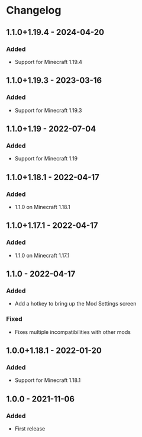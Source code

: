 # Changelog

## 1.1.0+1.19.4 - 2024-04-20

### Added

- Support for Minecraft 1.19.4

## 1.1.0+1.19.3 - 2023-03-16

### Added

- Support for Minecraft 1.19.3

## 1.1.0+1.19 - 2022-07-04

### Added

- Support for Minecraft 1.19

## 1.1.0+1.18.1 - 2022-04-17

### Added

- 1.1.0 on Minecraft 1.18.1

## 1.1.0+1.17.1 - 2022-04-17

### Added

- 1.1.0 on Minecraft 1.17.1

## 1.1.0 - 2022-04-17

### Added

- Add a hotkey to bring up the Mod Settings screen

### Fixed

- Fixes multiple incompatibilities with other mods

## 1.0.0+1.18.1 - 2022-01-20

### Added

- Support for Minecraft 1.18.1

## 1.0.0 - 2021-11-06

### Added

- First release
